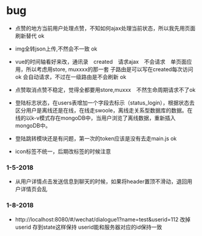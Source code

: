 # bug

* 点赞的地方当前用户处理点赞，不知如何ajax处理当前状态，所以我先用页面刷新替代 ok
* img全转json上传,不然会不一致 ok
* vue的时间轴看好来改，通讯录　created　请求ajax　不会请求　单页面应用，所以考虑用store, muxxxx的那一套 子路由是可以写在created每次访问 ok
会自动请求，不过在一级路由是不会刷新 ok
* 点赞取消点赞不稳定，觉得全都要用store,muxxx　不然生命周期请求不了ok


* 登陆标志状态，在users表增加一个字段去标示（status_login），根据状态去区分用户是离线还是在线，在线走swoole，离线走关系型数据库的数据。在线的以k-v模式存在mongoDB中，当用户浏览了离线数据，重新插入mongoDB中。
* 登陆跳转模块还是有问题，第一次的token应该是没有去走main.js ok
* icon标签不统一，后期改标签的时候注意



### 1-5-2018
* 从用户详情点击发送信息到聊天的时候，如果将header置顶不滑动，退回用户详情页会乱

### 1-8-2018
* http://localhost:8080/#/wechat/dialogue1?name=test&userid=112 改掉userid 存到state这样保持 userid能和服务器对应的id保持一致
